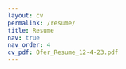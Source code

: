 ```yaml
---
layout: cv
permalink: /resume/
title: Resume
nav: true
nav_order: 4
cv_pdf: Ofer_Resume_12-4-23.pdf
---
```

